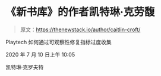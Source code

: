 # 《新书库》的作者凯特琳·克劳馥

> 原文：<https://thenewstack.io/author/caitlin-croft/>

Playtech 如何通过可观察性修复指标过度收集

2020 年 7 月 10 日上午 10:05

凯特琳·克罗夫特